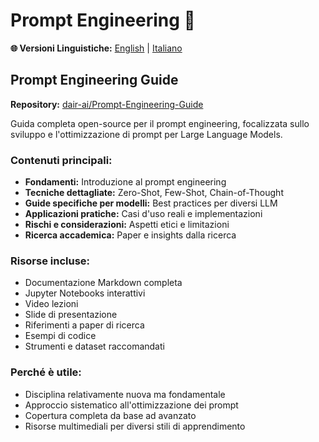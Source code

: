 # Prompt Engineering 💬

**🌐 Versioni Linguistiche:** [English](README.md) | [Italiano](README_IT.md)

## Prompt Engineering Guide
**Repository:** [dair-ai/Prompt-Engineering-Guide](https://github.com/dair-ai/Prompt-Engineering-Guide)

Guida completa open-source per il prompt engineering, focalizzata sullo sviluppo e l'ottimizzazione di prompt per Large Language Models.

### Contenuti principali:
- **Fondamenti:** Introduzione al prompt engineering
- **Tecniche dettagliate:** Zero-Shot, Few-Shot, Chain-of-Thought
- **Guide specifiche per modelli:** Best practices per diversi LLM
- **Applicazioni pratiche:** Casi d'uso reali e implementazioni
- **Rischi e considerazioni:** Aspetti etici e limitazioni
- **Ricerca accademica:** Paper e insights dalla ricerca

### Risorse incluse:
- Documentazione Markdown completa
- Jupyter Notebooks interattivi
- Video lezioni
- Slide di presentazione
- Riferimenti a paper di ricerca
- Esempi di codice
- Strumenti e dataset raccomandati

### Perché è utile:
- Disciplina relativamente nuova ma fondamentale
- Approccio sistematico all'ottimizzazione dei prompt
- Copertura completa da base ad avanzato
- Risorse multimediali per diversi stili di apprendimento
